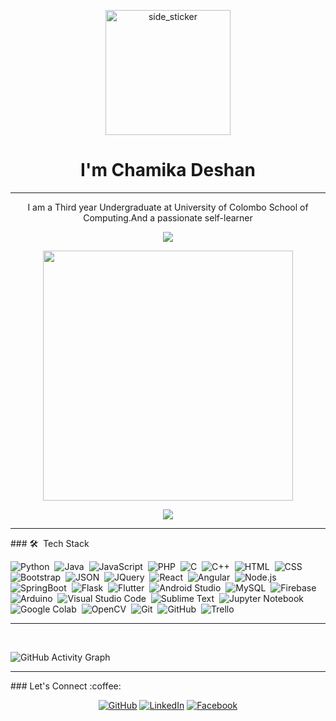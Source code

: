 
 
<p align="center">
<img align="center" width=200px height=200px alt="side_sticker" src="https://user-images.githubusercontent.com/55059232/97798712-889dc580-1c4e-11eb-93c3-42a57d717799.gif"/>
</p>
<h1 align="center">I'm Chamika Deshan</h1>

<hr/>

<p align="center" width="150px">I am a Third year Undergraduate at University of Colombo School of Computing.And a passionate self-learner</p>
<p align="center"><img src="https://github-readme-stats.vercel.app/api/top-langs/?username=ChamikaD97&layout=compact&hide=TSQL&theme=chartreuse-dark"></p>
<p align="center" ><img src="https://github-readme-stats.vercel.app/api?username=ChamikaD97&count_private=true&show_icons=true&&theme=chartreuse-dark&include_all_commits=true" width="400"></p> 
<p align="center" ><img src="https://github-readme-streak-stats.herokuapp.com?user=ChamikaD97&theme=chartreuse-dark"></p>

<hr/>
### 🛠 &nbsp;Tech Stack

![Python](https://img.shields.io/badge/-Python-05122A?style=flat&logo=python)&nbsp;
![Java](https://img.shields.io/badge/-Java-05122A?style=flat&logo=Java&logoColor=FFA518)&nbsp;
![JavaScript](https://img.shields.io/badge/-JavaScript-05122A?style=flat&logo=javascript)&nbsp;
![PHP](https://img.shields.io/badge/-PHP-05122A?style=flat&logo=php&logoColor=777BB4)&nbsp;
![C](https://img.shields.io/badge/-C-05122A?style=flat&logo=C&logoColor=A8B9CC)&nbsp;
![C++](https://img.shields.io/badge/-C++-05122A?style=flat&logo=C%2B%2B&logoColor=00599C)&nbsp;
![HTML](https://img.shields.io/badge/-HTML-05122A?style=flat&logo=HTML5)&nbsp;
![CSS](https://img.shields.io/badge/-CSS-05122A?style=flat&logo=CSS3&logoColor=1572B6)&nbsp;
![Bootstrap](https://img.shields.io/badge/-Bootstrap-05122A?style=flat&logo=bootstrap&logoColor=563D7C)&nbsp;
![JSON](https://img.shields.io/badge/-JSON-05122A?style=flat&logo=json&logoColor=000000)&nbsp;
![JQuery](https://img.shields.io/badge/-JQuery-05122A?style=flat&logo=JQuery)&nbsp;
![React](https://img.shields.io/badge/-React-05122A?style=flat&logo=React)&nbsp;
![Angular](https://img.shields.io/badge/-Angular-05122A?style=flat&logo=Angular&logoColor=1572B6)&nbsp;
![Node.js](https://img.shields.io/badge/-Node.js-05122A?style=flat&logo=node.js&logoColor=339933)&nbsp;
![SpringBoot](https://img.shields.io/badge/-SpringBoot-05122A?style=flat&logo=SpringBoot)&nbsp;
![Flask](https://img.shields.io/badge/-Flask-05122A?style=flat&logo=flask)&nbsp;
![Flutter](https://img.shields.io/badge/-Flutter-05122A?style=flat&logo=flutter&logoColor=02569B)&nbsp;
![Android Studio](https://img.shields.io/badge/-Android%20Studio-05122A?style=flat&logo=android-studio&logoColor=3DDC84)&nbsp;
![MySQL](https://img.shields.io/badge/-MySQL-05122A?style=flat&logo=mysql&logoColor=4479A1)&nbsp;
![Firebase](https://img.shields.io/badge/-Firebase-05122A?style=flat&logo=firebase&logoColor=FFCA28)&nbsp;
![Arduino](https://img.shields.io/badge/-Arduino-05122A?style=flat&logo=arduino&logoColor=00979D)&nbsp;
![Visual Studio Code](https://img.shields.io/badge/-Visual%20Studio%20Code-05122A?style=flat&logo=visual-studio-code&logoColor=007ACC)&nbsp;
![Sublime Text](https://img.shields.io/badge/-Sublime%20Text-05122A?style=flat&logo=sublime-text&logoColor=FF9800)&nbsp;
![Jupyter Notebook](https://img.shields.io/badge/-Jupyter%20Notebook-05122A?style=flat&logo=jupyter&logoColor=F37626)&nbsp;
![Google Colab](https://img.shields.io/badge/-Google%20Colab-05122A?style=flat&logo=google-colab&logoColor=F9AB00)&nbsp;
![OpenCV](https://img.shields.io/badge/-OpenCV-05122A?style=flat&logo=opencv&logoColor=5C3EE8)&nbsp;
![Git](https://img.shields.io/badge/-Git-05122A?style=flat&logo=git)&nbsp;
![GitHub](https://img.shields.io/badge/-GitHub-05122A?style=flat&logo=github)&nbsp;
![Trello](https://img.shields.io/badge/-Trello-05122A?style=flat&logo=Trello)&nbsp;

<hr/>
<!-- <p align="left"><img align="left" src="https://github-readme-stats.vercel.app/api/top-langs?username=ChamikaD97&show_icons=true&locale=en&layout=compact&theme=radical" alt="ChamikaD97" /></p> --> 
 <br />
 
![GitHub Activity Graph](https://activity-graph.herokuapp.com/graph?username=ChamikaD97&bg_color=000000&color=7fff00&line=4fff67&point=ffffff&area=true&hide_border=false)  
<hr/>
### Let's Connect :coffee:
<p align="center">
	<a href="https://github.com/ChamikaD97"><img src="https://img.icons8.com/bubbles/50/000000/github.png" alt="GitHub"/></a>
	<a href="https://www.linkedin.com/in/chamika-jayasingha-a72597197/"><img src="https://img.icons8.com/bubbles/50/000000/linkedin.png" alt="LinkedIn"/></a>
	<a href="https://www.facebook.com/chamika.deshan.7"><img src="https://img.icons8.com/bubbles/50/000000/facebook-new.png" alt="Facebook"/></a>
	</p>

<!---
ChamikaD97/ChamikaD97 is a ✨ special ✨ repository because its `README.md` (this file) appears on your GitHub profile.
You can click the Preview link to take a look at your changes.
--->
